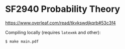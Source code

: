 # SF2940 Probability Theory

https://www.overleaf.com/read/tkvkswdjkqrb#53c3f4

Compiling locally (requires `latexmk` and other):

```bash
$ make main.pdf
```
